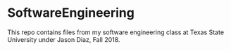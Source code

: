 # SoftwareEngineering
This repo contains files from my software engineering class at Texas State University under Jason Diaz, Fall 2018.
